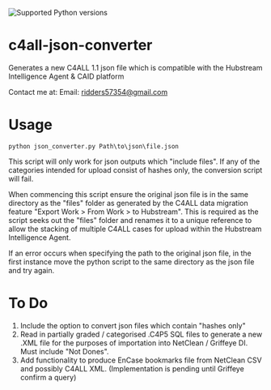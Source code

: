 ![Supported Python versions](https://img.shields.io/badge/python-2.7-blue.svg)

# c4all-json-converter
Generates a new C4ALL 1.1 json file which is compatible with the Hubstream Intelligence Agent &amp; CAID platform

Contact me at:
Email: ridders57354@gmail.com

Usage
========

```python json_converter.py Path\to\json\file.json```

This script will only work for json outputs which "include files". If any of the categories intended for upload consist of hashes only, the conversion script will fail.

When commencing this script ensure the original json file is in the same directory as the "files" folder as generated by the C4ALL data migration feature "Export Work > From Work > to Hubstream". This is required as the script seeks out the "files" folder and renames it to a unique reference to allow the stacking of multiple C4ALL cases for upload within the Hubstream Intelligence Agent.  

If an error occurs when specifying the path to the original json file, in the first instance move the python script to the same directory as the json file and try again.



To Do
========
1. Include the option to convert json files which contain "hashes only"
2. Read in partially graded / categorised .C4P5 SQL files to generate a new .XML file for the purposes of importation into NetClean / Griffeye DI. Must include "Not Dones". 
3. Add functionality to produce EnCase bookmarks file from NetClean CSV and possibly C4ALL XML. (Implementation is pending until Griffeye confirm a query) 
